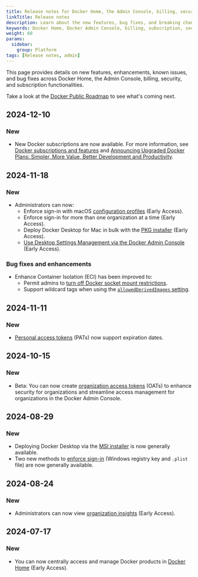 ```yaml
---
title: Release notes for Docker Home, the Admin Console, billing, security, and subscription features
linkTitle: Release notes
description: Learn about the new features, bug fixes, and breaking changes for Docker Home, the Admin Console, and billing and subscription features
keywords: Docker Home, Docker Admin Console, billing, subscription, security, admin, releases, what's new
weight: 60
params:
  sidebar:
    group: Platform
tags: [Release notes, admin]
---
```


This page provides details on new features, enhancements, known issues, and bug fixes across Docker Home, the Admin Console, billing, security, and subscription functionalities.

Take a look at the [Docker Public Roadmap](https://github.com/orgs/docker/projects/51/views/1?filterQuery=) to see what's coming next.

## 2024-12-10

### New

- New Docker subscriptions are now available. For more information, see [Docker
  subscriptions and features](/manuals/subscription/details.md) and [Announcing
  Upgraded Docker Plans: Simpler, More Value, Better Development and
  Productivity](https://www.docker.com/blog/november-2024-updated-plans-announcement/).

## 2024-11-18

### New

- Administrators can now:
  - Enforce sign-in with macOS [configuration profiles](/manuals/security/for-admins/enforce-sign-in/methods.md#configuration-profiles-method-mac-only) (Early Access).
  - Enforce sign-in for more than one organization at a time (Early Access).
  - Deploy Docker Desktop for Mac in bulk with the [PKG installer](/manuals/desktop/setup/install/enterprise-deployment/pkg-install-and-configure.md) (Early Access).
  - [Use Desktop Settings Management via the Docker Admin Console](/manuals/security/for-admins/hardened-desktop/settings-management/configure-admin-console.md) (Early Access).

### Bug fixes and enhancements

- Enhance Container Isolation (ECI) has been improved to:
  - Permit admins to [turn off Docker socket mount restrictions](/manuals/security/for-admins/hardened-desktop/enhanced-container-isolation/config.md#allowing-all-containers-to-mount-the-docker-socket).
  - Support wildcard tags when using the [`allowedDerivedImages` setting](/manuals/security/for-admins/hardened-desktop/enhanced-container-isolation/config.md#docker-socket-mount-permissions-for-derived-images).

## 2024-11-11

### New

- [Personal access tokens](/security/for-developers/access-tokens/) (PATs) now support expiration dates.

## 2024-10-15

### New

- Beta: You can now create [organization access tokens](/security/for-admins/access-tokens/) (OATs) to enhance security for organizations and streamline access management for organizations in the Docker Admin Console.

## 2024-08-29

### New

- Deploying Docker Desktop via the [MSI installer](/manuals/desktop/setup/install/enterprise-deployment/msi-install-and-configure.md) is now generally available.
- Two new methods to [enforce sign-in](/manuals/security/for-admins/enforce-sign-in/_index.md) (Windows registry key and `.plist` file) are now generally available.

## 2024-08-24

### New

- Administrators can now view [organization insights](/manuals/admin/organization/insights.md) (Early Access).

## 2024-07-17

### New

- You can now centrally access and manage Docker products in [Docker Home](https://app.docker.com) (Early Access).
